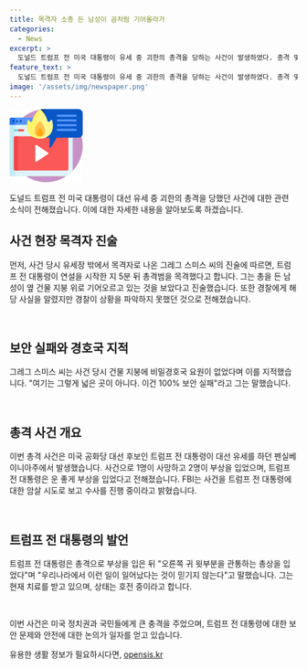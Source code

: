 ```yaml
---
title: 목격자 소총 든 남성이 곰처럼 기어올라가
categories:
  - News
excerpt: >
  도널드 트럼프 전 미국 대통령이 유세 중 괴한의 총격을 당하는 사건이 발생하였다. 총격 몇 분 전, 유세장 밖에서 소총을 든 남성을 목격한 사람이 진술했으며, 총격범은 비밀경호국에 의해 제압되었다. 트럼프는 부상을 입었지만, 현재 상태는 괜찮다고 밝혀졌으며 FBI는 암살 시도로 사건을 수사 중이다. 사건은 펜실베이니아주에서 발생하여 관중 1명이 숨지고 2명이 다쳤다. 
feature_text: >
  도널드 트럼프 전 미국 대통령이 유세 중 괴한의 총격을 당하는 사건이 발생하였다. 총격 몇 분 전, 유세장 밖에서 소총을 든 남성을 목격한 사람이 진술했으며, 총격범은 비밀경호국에 의해 제압되었다. 트럼프는 부상을 입었지만, 현재 상태는 괜찮다고 밝혀졌으며 FBI는 암살 시도로 사건을 수사 중이다. 사건은 펜실베이니아주에서 발생하여 관중 1명이 숨지고 2명이 다쳤다. 
image: '/assets/img/newspaper.png'
---
```


<p><img src="/assets/img/news.png" alt="rentncar 속보" /></p>

<p data-ke-size="size16">도널드 트럼프 전 미국 대통령이 대선 유세 중 괴한의 총격을 당했던 사건에 대한 관련 소식이 전해졌습니다. 이에 대한 자세한 내용을 알아보도록 하겠습니다.</p>

<h2 data-ke-size="size26">사건 현장 목격자 진술</h2>

<p>먼저, 사건 당시 유세장 밖에서 목격자로 나온 그레그 스미스 씨의 진술에 따르면, 트럼프 전 대통령이 연설을 시작한 지 5분 뒤 총격범을 목격했다고 합니다. 그는 총을 든 남성이 옆 건물 지붕 위로 기어오르고 있는 것을 보았다고 진술했습니다. 또한 경찰에게 해당 사실을 알렸지만 경찰이 상황을 파악하지 못했던 것으로 전해졌습니다.</p>

<p data-ke-size="size16">&nbsp;</p>

<h2 data-ke-size="size26">보안 실패와 경호국 지적</h2>

<p>그레그 스미스 씨는 사건 당시 건물 지붕에 비밀경호국 요원이 없었다며 이를 지적했습니다. "여기는 그렇게 넓은 곳이 아니다. 이건 100% 보안 실패"라고 그는 말했습니다.</p>

<p data-ke-size="size16">&nbsp;</p>

<h2 data-ke-size="size26">총격 사건 개요</h2>

<p>이번 총격 사건은 미국 공화당 대선 후보인 트럼프 전 대통령이 대선 유세를 하던 펜실베이니아주에서 발생했습니다. 사건으로 1명이 사망하고 2명이 부상을 입었으며, 트럼프 전 대통령은 운 좋게 부상을 입었다고 전해졌습니다. FBI는 사건을 트럼프 전 대통령에 대한 암살 시도로 보고 수사를 진행 중이라고 밝혔습니다.</p>

<p data-ke-size="size16">&nbsp;</p>

<h2 data-ke-size="size26">트럼프 전 대통령의 발언</h2>

<p>트럼프 전 대통령은 총격으로 부상을 입은 뒤 "오른쪽 귀 윗부분을 관통하는 총상을 입었다"며 "우리나라에서 이런 일이 일어났다는 것이 믿기지 않는다"고 말했습니다. 그는 현재 치료를 받고 있으며, 상태는 호전 중이라고 합니다.</p>

<p data-ke-size="size16">&nbsp;</p>

<p>이번 사건은 미국 정치권과 국민들에게 큰 충격을 주었으며, 트럼프 전 대통령에 대한 보안 문제와 안전에 대한 논의가 일자를 얻고 있습니다.</p></p>
유용한 생활 정보가 필요하시다면, <a href="https://opensis.kr" rel="dofollow">opensis.kr</a>


